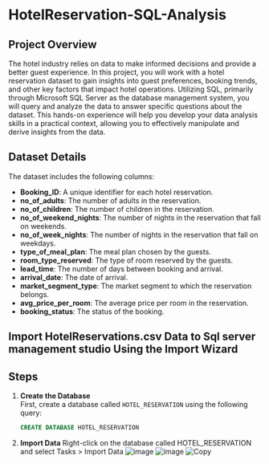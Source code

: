 # HotelReservation-SQL-Analysis

## Project Overview

The hotel industry relies on data to make informed decisions and provide a better guest experience. In this project, you will work with a hotel reservation dataset to gain insights into guest preferences, booking trends, and other key factors that impact hotel operations. Utilizing SQL, primarily through Microsoft SQL Server as the database management system, you will query and analyze the data to answer specific questions about the dataset. This hands-on experience will help you develop your data analysis skills in a practical context, allowing you to effectively manipulate and derive insights from the data.

## Dataset Details

The dataset includes the following columns:

- **Booking_ID**: A unique identifier for each hotel reservation.
- **no_of_adults**: The number of adults in the reservation.
- **no_of_children**: The number of children in the reservation.
- **no_of_weekend_nights**: The number of nights in the reservation that fall on weekends.
- **no_of_week_nights**: The number of nights in the reservation that fall on weekdays.
- **type_of_meal_plan**: The meal plan chosen by the guests.
- **room_type_reserved**: The type of room reserved by the guests.
- **lead_time**: The number of days between booking and arrival.
- **arrival_date**: The date of arrival.
- **market_segment_type**: The market segment to which the reservation belongs.
- **avg_price_per_room**: The average price per room in the reservation.
- **booking_status**: The status of the booking.

## Import HotelReservations.csv Data to Sql server management studio Using the Import Wizard
## Steps

1. **Create the Database**  
   First, create a database called `HOTEL_RESERVATION` using the following query:
   ```sql
   CREATE DATABASE HOTEL_RESERVATION
2. **Import Data**
Right-click on the database called HOTEL_RESERVATION and select Tasks > Import Data
![image](https://github.com/user-attachments/assets/5677c013-a79e-4038-8902-7f99f84bf9ac)
![image](https://github.com/user-attachments/assets/d6443ac1-efe9-45d5-81da-00b7edf9d0b9)
![Copy](https://github.com/user-attachments/assets/c8026591-e896-4e20-8c0e-64e665b3939c)



